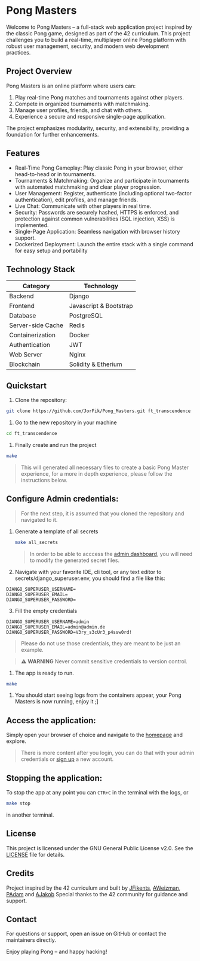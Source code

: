 # Pong Masters

Welcome to Pong Masters – a full-stack web application project inspired by the classic Pong game, designed as part of the 42 curriculum. This project challenges you to build a real-time, multiplayer online Pong platform with robust user management, security, and modern web development practices.

## Project Overview

Pong Masters is an online platform where users can:
1. Play real-time Pong matches and tournaments against other players.
1. Compete in organized tournaments with matchmaking.
1.  Manage user profiles, friends, and chat with others.
1. Experience a secure and responsive single-page application.

The project emphasizes modularity, security, and extensibility, providing a foundation for further enhancements.

## Features

- Real-Time Pong Gameplay: Play classic Pong in your browser, either head-to-head or in tournaments.
- Tournaments & Matchmaking: Organize and participate in tournaments with automated matchmaking and clear player progression.
- User Management: Register, authenticate (including optional two-factor authentication), edit profiles, and manage friends.
- Live Chat: Communicate with other players in real time.
- Security: Passwords are securely hashed, HTTPS is enforced, and protection against common vulnerabilities (SQL injection, XSS) is implemented.
- Single-Page Application: Seamless navigation with browser history support.
- Dockerized Deployment: Launch the entire stack with a single command for easy setup and portability

## Technology Stack
	
| Category         | Technology                                             |
|------------------|--------------------------------------------------------|
| Backend          | Django                                                 |
| Frontend         | Javascript & Bootstrap |
| Database         | PostgreSQL |
| Server-side Cache | Redis |
| Containerization | Docker |
| Authentication   | JWT |
| Web Server       | Nginx |
| Blockchain | Solidity & Etherium |

## Quickstart

1. Clone the repository:

```bash
git clone https://github.com/JorFik/Pong_Masters.git ft_transcendence
```
1. Go to the new repository in your machine
```bash
cd ft_transcendence
```
1. Finally create and run the project
```bash
make
```
> This will generated all necessary files to create a basic Pong Master experience, for a more in depth experience, please follow the instructions below.

## Configure Admin credentials:

> For the next step, it is assumed that you cloned the repository and navigated to it.

1. Generate a template of all secrets
	```bash
	make all_secrets
	```
	> In order to be able to acccess the [admin dashboard](https://localhost/admin "Go to the admin dashboard"), you will need to modify the generated secret files.

2. Navigate with your favorite IDE, cli tool, or any text editor to secrets/django_superuser.env, you should find a file like this:
   
```env
DJANGO_SUPERUSER_USERNAME=
DJANGO_SUPERUSER_EMAIL=
DJANGO_SUPERUSER_PASSWORD=
```

3. Fill the empty credentials
```env
DJANGO_SUPERUSER_USERNAME=admin
DJANGO_SUPERUSER_EMAIL=admin@admin.de
DJANGO_SUPERUSER_PASSWORD=V3ry_s3cUr3_p4ssw0rd!
```
> Please do not use those credentials, they are meant to be just an example.

> **⚠️ WARNING** Never commit sensitive credentials to version control.

1. The app is ready to run.

```bash
make
```

1. You should start seeing logs from the containers appear, your Pong Masters is now running, enjoy it ;]

## Access the application:

Simply open your browser of choice and navigate to the [homepage](https://localhost/ "Go to Pong Masters home page") and explore.

> There is more content after you login, you can do that with your admin credentials or [sign up](https://localhost/signup "Create a new account") a new account.

## Stopping the application:

To stop the app at any point you can  ```CTR+C``` in the terminal with the logs, or
```bash
make stop
```
in another terminal.

## License

This project is licensed under the GNU General Public License v2.0. See the [LICENSE](../main/LICENSE "GNL 2") file for details.

## Credits

Project inspired by the 42 curriculum and built by [JFikents](https://github.com/JorFik), [AWeizman](https://github.com/antonweizmann), [PAdam](https://github.com/myryk31415) and [AJakob](https://github.com/42ajakob)
Special thanks to the 42 community for guidance and support.

## Contact

For questions or support, open an issue on GitHub or contact the maintainers directly.

Enjoy playing Pong – and happy hacking!
